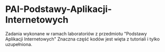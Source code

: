 # PAI-Podstawy-Aplikacji-Internetowych

Zadania wykonane w ramach laboratoriów z przedmiotu "Podstawy Aplikacji Internetowych"
Znaczna część kodów jest więta z tutoriali i tylko uzupełniona.
